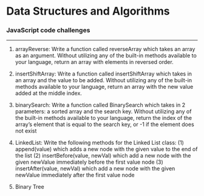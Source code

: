# Data Structures and Algorithms

### JavaScript code challenges
___

1. arrayReverse: Write a function called reverseArray which takes an array as an argument. Without utilizing any of the built-in methods available to your language, return an array with elements in reversed order.

1. insertShiftArray: Write a function called insertShiftArray which takes in an array and the value to be added. Without utilizing any of the built-in methods available to your language, return an array with the new value added at the middle index.

1. binarySearch: Write a function called BinarySearch which takes in 2 parameters: a sorted array and the search key. Without utilizing any of the built-in methods available to your language, return the index of the array’s element that is equal to the search key, or -1 if the element does not exist

1. LinkedList: Write the following methods for the Linked List class: (1) append(value) which adds a new node with the given value to the end of the list (2) insertBefore(value, newVal) which add a new node with the given newValue immediately before the first value node (3) insertAfter(value, newVal) which add a new node with the given newValue immediately after the first value node

1. Binary Tree


